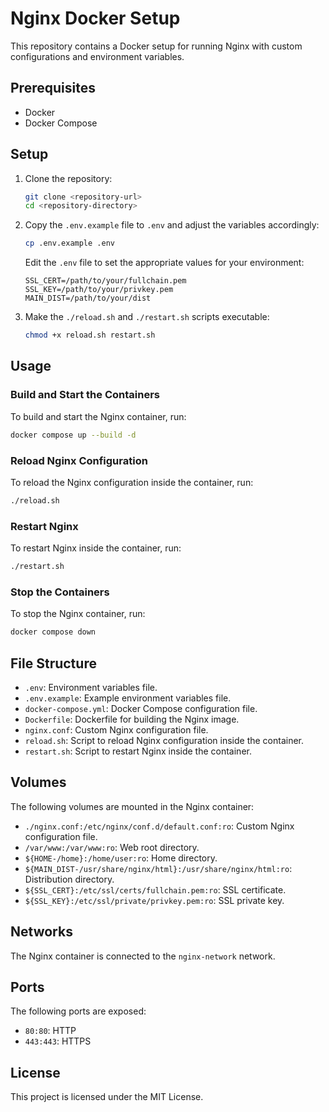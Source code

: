 # Nginx Docker Setup

This repository contains a Docker setup for running Nginx with custom configurations and environment variables.

## Prerequisites

- Docker
- Docker Compose

## Setup

1. Clone the repository:

    ```sh
    git clone <repository-url>
    cd <repository-directory>
    ```

2. Copy the `.env.example` file to `.env` and adjust the variables accordingly:

    ```sh
    cp .env.example .env
    ```

    Edit the `.env` file to set the appropriate values for your environment:

    ```env
    SSL_CERT=/path/to/your/fullchain.pem
    SSL_KEY=/path/to/your/privkey.pem
    MAIN_DIST=/path/to/your/dist
    ```

3. Make the `./reload.sh` and `./restart.sh` scripts executable:

    ```sh
    chmod +x reload.sh restart.sh
    ```

## Usage

### Build and Start the Containers

To build and start the Nginx container, run:

```sh
docker compose up --build -d
```

### Reload Nginx Configuration

To reload the Nginx configuration inside the container, run:

```sh
./reload.sh
```

### Restart Nginx

To restart Nginx inside the container, run:

```sh
./restart.sh
```

### Stop the Containers

To stop the Nginx container, run:

```sh
docker compose down
```

## File Structure

- `.env`: Environment variables file.
- `.env.example`: Example environment variables file.
- `docker-compose.yml`: Docker Compose configuration file.
- `Dockerfile`: Dockerfile for building the Nginx image.
- `nginx.conf`: Custom Nginx configuration file.
- `reload.sh`: Script to reload Nginx configuration inside the container.
- `restart.sh`: Script to restart Nginx inside the container.

## Volumes

The following volumes are mounted in the Nginx container:

- `./nginx.conf:/etc/nginx/conf.d/default.conf:ro`: Custom Nginx configuration file.
- `/var/www:/var/www:ro`: Web root directory.
- `${HOME-/home}:/home/user:ro`: Home directory.
- `${MAIN_DIST-/usr/share/nginx/html}:/usr/share/nginx/html:ro`: Distribution directory.
- `${SSL_CERT}:/etc/ssl/certs/fullchain.pem:ro`: SSL certificate.
- `${SSL_KEY}:/etc/ssl/private/privkey.pem:ro`: SSL private key.

## Networks

The Nginx container is connected to the `nginx-network` network.

## Ports

The following ports are exposed:

- `80:80`: HTTP
- `443:443`: HTTPS

## License

This project is licensed under the MIT License.
